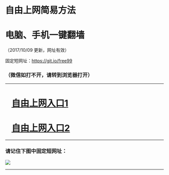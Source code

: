 ﻿# 自由上网简易方法

# 电脑、手机一键翻墙

（2017/10/09 更新，网址有效）

固定短网址：https://git.io/free99

### （微信如打不开，请转到浏览器打开）


***





# &nbsp;&nbsp; <a href="http://ft1076610600.fwq-tz-1001.info/fwqtz01.html?t=100900128855 " target="_blank">自由上网入口1</a>
# &nbsp;&nbsp; <a href="http://ft109389993.fwq-tz-1002.info/fwqtz02.html?t=100900118039 " target="_blank">自由上网入口2</a>
***

### 请记住下图中固定短网址：

<img src="https://s3-us-west-2.amazonaws.com/fwq-1001/yjfq-20170905okok.png" /> 


***


